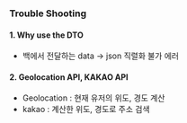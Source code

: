 ### Trouble Shooting

#### 1. Why use the DTO
- 백에서 전달하는 data -> json 직렬화 불가 에러

#### 2. Geolocation API, KAKAO API
- Geolocation : 현재 유저의 위도, 경도 계산
- kakao : 계산한 위도, 경도로 주소 검색
